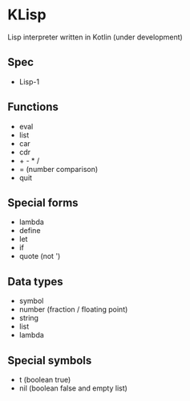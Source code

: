 # KLisp
Lisp interpreter written in Kotlin (under development)

## Spec

- Lisp-1

## Functions

- eval
- list
- car
- cdr
- \+ \- \* /
- = (number comparison)
- quit

## Special forms

- lambda
- define
- let
- if
- quote (not ')

## Data types

- symbol
- number (fraction / floating point)
- string
- list
- lambda

## Special symbols

- t (boolean true)
- nil (boolean false and empty list)